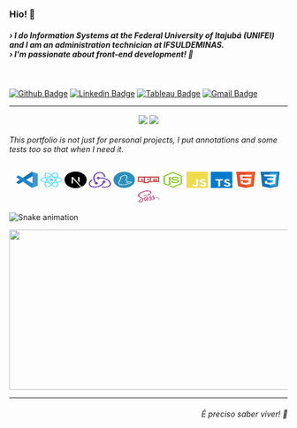 <h3>Hio! 🎅</h3>
<h5>
› I do Information Systems at the Federal University of Itajubá (UNIFEI) and I am an administration technician at IFSULDEMINAS.
<br />
› I'm passionate about front-end development! 💚
</h5>
 
<br />

[![Github Badge](https://img.shields.io/badge/-Github-000?style=flat-square&logo=Github&logoColor=white&link=https://github.com/robsonshockwave)](https://github.com/robsonshockwave)
[![Linkedin Badge](https://img.shields.io/badge/-LinkedIn-blue?style=flat-square&logo=Linkedin&logoColor=white&link=https://www.linkedin.com/in//)](https://www.linkedin.com/in/robson-arruda-1a1910220/)
[![Tableau Badge](https://img.shields.io/badge/-Tableau-orange?style=flat-square&link=https://public.tableau.com/profile/robson.de.arruda.silva#!/?newProfile=&activeTab=0)](https://public.tableau.com/profile/robson.de.arruda.silva#!/?newProfile=&activeTab=0)
[![Gmail Badge](https://img.shields.io/badge/-Gmail-c14438?style=flat-square&logo=Gmail&logoColor=white&link=mailto:robsondearruda1999@gmail.com)](mailto:robsondearruda1999@gmail.com)

<hr />

<p align="center">
  <img align="center" src="https://github-readme-stats.vercel.app/api?username=robsonshockwave&bg_color=fff,00DA59,260000&title_color=ffe300F&text_color=FF0400", width="400" />
  <img align="center" src="https://github-readme-stats.vercel.app/api/top-langs/?username=robsonshockwave&layout=compact&theme=maroongold", width="335" />
</p>

<h6>This portfolio is not just for personal projects, I put annotations and some tests too so that when I need it.</h6>

<div align="center">
  <img align="center" alt="VSCode" height="30" width="40" src="https://raw.githubusercontent.com/devicons/devicon/master/icons/vscode/vscode-original.svg">
  <img align="center" alt="React" height="30" width="40" src="https://raw.githubusercontent.com/devicons/devicon/master/icons/react/react-original.svg">
  <img align="center" alt="NextJS" height="30" width="40" src="https://raw.githubusercontent.com/devicons/devicon/master/icons/nextjs/nextjs-original.svg">
  <img align="center" alt="Redux" height="30" width="40" src="https://raw.githubusercontent.com/devicons/devicon/master/icons/redux/redux-original.svg">
  <img align="center" alt="Yarn" height="30" width="40" src="https://raw.githubusercontent.com/devicons/devicon/master/icons/yarn/yarn-original.svg">
  <img align="center" alt="NPM" height="30" width="40" src="https://raw.githubusercontent.com/devicons/devicon/master/icons/npm/npm-original-wordmark.svg">
  <img align="center" alt="NodeJs" height="30" width="40" src="https://raw.githubusercontent.com/devicons/devicon/master/icons/nodejs/nodejs-original.svg">
  <img align="center" alt="Js" height="30" width="40" src="https://raw.githubusercontent.com/devicons/devicon/master/icons/javascript/javascript-plain.svg">
  <img align="center" alt="Ts" height="30" width="40" src="https://raw.githubusercontent.com/devicons/devicon/master/icons/typescript/typescript-plain.svg">
  <img align="center" alt="HTML" height="30" width="40" src="https://raw.githubusercontent.com/devicons/devicon/master/icons/html5/html5-original.svg">
  <img align="center" alt="CSS" height="30" width="40" src="https://raw.githubusercontent.com/devicons/devicon/master/icons/css3/css3-original.svg">
  <img align="center" alt="CSS" height="30" width="40" src="https://raw.githubusercontent.com/devicons/devicon/master/icons/sass/sass-original.svg">
</div>

![Snake animation](https://github.com/robsonshockwave/robsonshockwave/blob/output/github-contribution-grid-snake.svg)

<p align="center">  
  <img align="center" src="https://github.com/robsonshockwave/robsonshockwave/blob/master/.github/workflows/gif.gif" height="290" width="800" />
</p>

<hr />

<h6 align="right"><i>É preciso saber viver! 💛</i></h6>
